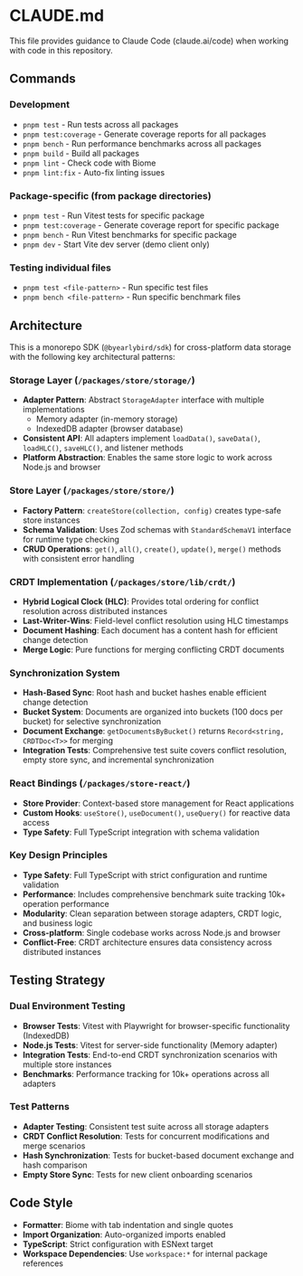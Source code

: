 # CLAUDE.md

This file provides guidance to Claude Code (claude.ai/code) when working with code in this repository.

## Commands

### Development
- `pnpm test` - Run tests across all packages
- `pnpm test:coverage` - Generate coverage reports for all packages
- `pnpm bench` - Run performance benchmarks across all packages
- `pnpm build` - Build all packages
- `pnpm lint` - Check code with Biome
- `pnpm lint:fix` - Auto-fix linting issues

### Package-specific (from package directories)
- `pnpm test` - Run Vitest tests for specific package
- `pnpm test:coverage` - Generate coverage report for specific package
- `pnpm bench` - Run Vitest benchmarks for specific package
- `pnpm dev` - Start Vite dev server (demo client only)

### Testing individual files
- `pnpm test <file-pattern>` - Run specific test files
- `pnpm bench <file-pattern>` - Run specific benchmark files

## Architecture

This is a monorepo SDK (`@byearlybird/sdk`) for cross-platform data storage with the following key architectural patterns:

### Storage Layer (`/packages/store/storage/`)
- **Adapter Pattern**: Abstract `StorageAdapter` interface with multiple implementations
  - Memory adapter (in-memory storage)
  - IndexedDB adapter (browser database)
- **Consistent API**: All adapters implement `loadData()`, `saveData()`, `loadHLC()`, `saveHLC()`, and listener methods
- **Platform Abstraction**: Enables the same store logic to work across Node.js and browser

### Store Layer (`/packages/store/store/`)
- **Factory Pattern**: `createStore(collection, config)` creates type-safe store instances
- **Schema Validation**: Uses Zod schemas with `StandardSchemaV1` interface for runtime type checking
- **CRUD Operations**: `get()`, `all()`, `create()`, `update()`, `merge()` methods with consistent error handling

### CRDT Implementation (`/packages/store/lib/crdt/`)
- **Hybrid Logical Clock (HLC)**: Provides total ordering for conflict resolution across distributed instances
- **Last-Writer-Wins**: Field-level conflict resolution using HLC timestamps
- **Document Hashing**: Each document has a content hash for efficient change detection
- **Merge Logic**: Pure functions for merging conflicting CRDT documents

### Synchronization System
- **Hash-Based Sync**: Root hash and bucket hashes enable efficient change detection
- **Bucket System**: Documents are organized into buckets (100 docs per bucket) for selective synchronization
- **Document Exchange**: `getDocumentsByBucket()` returns `Record<string, CRDTDoc<T>>` for merging
- **Integration Tests**: Comprehensive test suite covers conflict resolution, empty store sync, and incremental synchronization

### React Bindings (`/packages/store-react/`)
- **Store Provider**: Context-based store management for React applications
- **Custom Hooks**: `useStore()`, `useDocument()`, `useQuery()` for reactive data access
- **Type Safety**: Full TypeScript integration with schema validation

### Key Design Principles
- **Type Safety**: Full TypeScript with strict configuration and runtime validation
- **Performance**: Includes comprehensive benchmark suite tracking 10k+ operation performance
- **Modularity**: Clean separation between storage adapters, CRDT logic, and business logic
- **Cross-platform**: Single codebase works across Node.js and browser
- **Conflict-Free**: CRDT architecture ensures data consistency across distributed instances

## Testing Strategy

### Dual Environment Testing
- **Browser Tests**: Vitest with Playwright for browser-specific functionality (IndexedDB)
- **Node.js Tests**: Vitest for server-side functionality (Memory adapter)
- **Integration Tests**: End-to-end CRDT synchronization scenarios with multiple store instances
- **Benchmarks**: Performance tracking for 10k+ operations across all adapters

### Test Patterns
- **Adapter Testing**: Consistent test suite across all storage adapters
- **CRDT Conflict Resolution**: Tests for concurrent modifications and merge scenarios
- **Hash Synchronization**: Tests for bucket-based document exchange and hash comparison
- **Empty Store Sync**: Tests for new client onboarding scenarios

## Code Style
- **Formatter**: Biome with tab indentation and single quotes
- **Import Organization**: Auto-organized imports enabled
- **TypeScript**: Strict configuration with ESNext target
- **Workspace Dependencies**: Use `workspace:*` for internal package references